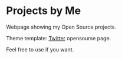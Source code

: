 Projects by Me
================

Webpage showing my Open Source projects.



Theme template:
[Twitter](https://github.com/twitter/twitter.github.com) opensourse page.



Feel free to use if you want.